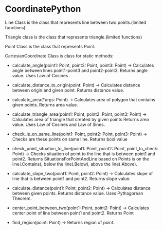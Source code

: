 # CoordinatePython

Line Class is the class that represents line between two points.(limited functions)

Triangle class is the class that represents triangle.(limited functions)

Point Class is the class that represents Point.

CartesianCoordinate Class is class for static methods:
- calculate_angle(point1: Point, point2: Point, point3: Point) 
  -> Calculates angle between lines point1-point3 and point2-point3. Returns angle value. Uses Law of Cosines
  
- calculate_distance_to_origin(point: Point) -> Calculates distance between origin and given point. Returns distance value.

- calculate_area(*args: Point) -> Calculates area of polygon that contains given points. Returns area value.

- calculate_triangle_area(point1: Point, point2: Point, point3: Point) -> Calculates area of triangle that created by given points
Returns area value. Uses Law of Cosines and Law of Sines.

- check_is_on_same_line(point1: Point, point2: Point, point3: Point) -> Checks are these points on same line. Returns bool value

- check_point_situation_to_line(point1: Point, point2: Point, point_to_check: Point) -> Checks situation of point to the line that is between point1 and point2. Returns SituationsForPointAndLine based on Points is on the line(.Contains), below the line(.Below), above the line(.Above).

- calculate_slope_two(point1: Point, point2: Point) -> Calculates slope of line that is between point1 and point2. Returns slope value.

- calculate_distance(point1: Point, point2: Point) -> Calculates distance between given points. Returns distance value. Uses Pythagorean Theorem.

- center_point_between_two(point1: Point, point2: Point) -> Calculates center point of line between point1 and point2. Returns Point

- find_region(point: Point) ->  Returns region of point.

